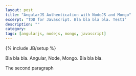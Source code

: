 ```yaml
---
layout: post
title: "AngularJS Authentication with NodeJS and Mongo"
excerpt: "TDD for Javascript. Bla bla bla bla. Test1"
description: ""
category: 
tags: [angularjs, nodejs, mongo, javascript]
---
```

{% include JB/setup %}

Bla bla bla. Angular, Node, Mongo. Bla bla bla. 

The second paragraph
